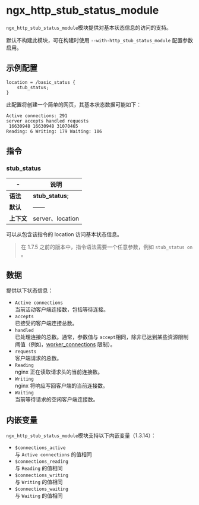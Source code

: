 # ngx_http_stub_status_module

​`ngx_http_stub_status_module`​ 模块提供对基本状态信息的访问的支持。

默认不构建此模块，可在构建时使用 `--with-http_stub_status_module`​ 配置参数启用。

## 示例配置

```
location = /basic_status {
    stub_status;
}
```

此配置将创建一个简单的网页，其基本状态数据可能如下：

```
Active connections: 291 
server accepts handled requests
 16630948 16630948 31070465 
Reading: 6 Writing: 179 Waiting: 106
```

## 指令

### stub\_status

|-|说明|
| ---| ------------------|
|**语法**|**stub_status**;|
|**默认**|——|
|**上下文**|server、location|

可以从包含该指令的 location 访问基本状态信息。

> 在 1.7.5 之前的版本中，指令语法需要一个任意参数，例如 `stub_status on`​。

## 数据

提供以下状态信息：

* ​`Active connections`​  
  当前活动客户端连接数，包括等待连接。
* ​`accepts`​  
  已接受的客户端连接总数。
* ​`handled`​  
  已处理连接的总数。通常，参数值与 `accept`​ 相同，除非已达到某些资源限制阈值（例如，[worker_connections](https://docshome.gitbook.io/nginx-docs/he-xin-gong-neng#worker_connections) 限制）。
* ​`requests`​  
  客户端请求的总数。
* ​`Reading`​  
  nginx 正在读取请求头的当前连接数。
* ​`Writing`​  
  nginx 将响应写回客户端的当前连接数。
* ​`Waiting`​  
  当前等待请求的空闲客户端连接数。

## 内嵌变量

​`ngx_http_stub_status_module`​ 模块支持以下内嵌变量（1.3.14）：

* ​`$connections_active`​  
  与 `Active connections`​ 的值相同
* ​`$connections_reading`​  
  与 `Reading`​ 的值相同
* ​`$connections_writing`​  
  与 `Writing`​ 的值相同
* ​`$connections_waiting`​  
  与 `Waiting`​ 的值相同
